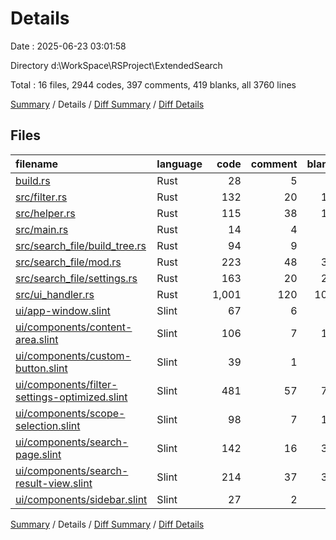 # Details

Date : 2025-06-23 03:01:58

Directory d:\\WorkSpace\\RSProject\\ExtendedSearch

Total : 16 files,  2944 codes, 397 comments, 419 blanks, all 3760 lines

[Summary](results.md) / Details / [Diff Summary](diff.md) / [Diff Details](diff-details.md)

## Files
| filename | language | code | comment | blank | total |
| :--- | :--- | ---: | ---: | ---: | ---: |
| [build.rs](/build.rs) | Rust | 28 | 5 | 6 | 39 |
| [src/filter.rs](/src/filter.rs) | Rust | 132 | 20 | 15 | 167 |
| [src/helper.rs](/src/helper.rs) | Rust | 115 | 38 | 19 | 172 |
| [src/main.rs](/src/main.rs) | Rust | 14 | 4 | 8 | 26 |
| [src/search\_file/build\_tree.rs](/src/search_file/build_tree.rs) | Rust | 94 | 9 | 7 | 110 |
| [src/search\_file/mod.rs](/src/search_file/mod.rs) | Rust | 223 | 48 | 36 | 307 |
| [src/search\_file/settings.rs](/src/search_file/settings.rs) | Rust | 163 | 20 | 24 | 207 |
| [src/ui\_handler.rs](/src/ui_handler.rs) | Rust | 1,001 | 120 | 105 | 1,226 |
| [ui/app-window.slint](/ui/app-window.slint) | Slint | 67 | 6 | 9 | 82 |
| [ui/components/content-area.slint](/ui/components/content-area.slint) | Slint | 106 | 7 | 13 | 126 |
| [ui/components/custom-button.slint](/ui/components/custom-button.slint) | Slint | 39 | 1 | 6 | 46 |
| [ui/components/filter-settings-optimized.slint](/ui/components/filter-settings-optimized.slint) | Slint | 481 | 57 | 77 | 615 |
| [ui/components/scope-selection.slint](/ui/components/scope-selection.slint) | Slint | 98 | 7 | 18 | 123 |
| [ui/components/search-page.slint](/ui/components/search-page.slint) | Slint | 142 | 16 | 30 | 188 |
| [ui/components/search-result-view.slint](/ui/components/search-result-view.slint) | Slint | 214 | 37 | 38 | 289 |
| [ui/components/sidebar.slint](/ui/components/sidebar.slint) | Slint | 27 | 2 | 8 | 37 |

[Summary](results.md) / Details / [Diff Summary](diff.md) / [Diff Details](diff-details.md)